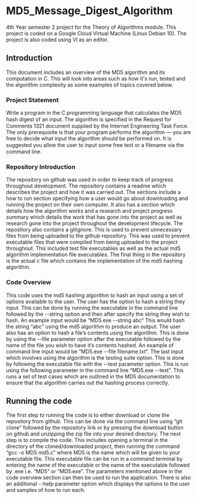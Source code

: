 # MD5_Message_Digest_Algorithm
4th Year semester 2 project for the Theory of Algorithms module. This project is coded on a Google Cloud Virtual Machine (Linux Debian 10). The project is also coded using VI as an editor.
 
## Introduction
This document includes an overview of the MD5 algorithm and its computation in C. This will look into areas such as how it's run, tested and the algorithm complexity as some examples of topics covered below.

### Project Statement
Write a program in the C programming language that calculates the MD5 hash digest of an input. The algorithm is speciﬁed in the Request for Comments 1321 document supplied by the Internet Engineering Task Force. The only prerequisite is that your program performs the algorithm — you are free to decide what input the algorithm should be performed on. It is suggested you allow the user to input some free text or a ﬁlename via the command line.

### Repository Introduction
The repository on github was used in order to keep track of progress throughout development. The repository contains a readme which describes the project and how it was carried out. The sections include a how to run section specifying how a user would go about downloading and running the project on their own computer. It also has a section which details how the algorithm works and a research and project progress summary which details the work that has gone into the project as well as research gone into the project throughout the development lifecycle. The repository also contains a gitignore. This is used to prevent unnecessary files from being uploaded to the github repository. This was used to prevent executable files that were compiled from being uploaded to the project throughout. This included test file executables as well as the actual md5 algorithm implementation file executables. The final thing in the repository is the actual c file which contains the implementation of the md5 hashing algorithm. 

### Code Overview
This code uses the md5 hashing algorithm to hash an input using a set of options available to the user. The user has the option to hash a string they input. This can be done by running the executable in the command line followed by the --string option and then after specify the string they wish to hash. An example input would be “MD5.exe --string abc“ This would hash the string “abc” using the md5 algorithm to produce an output. The user also has an option to hash a file’s contents using the algorithm. This is done by using the --file parameter option after the executable followed by the name of the file you wish to have it’s contents hashed. An example of command line input would be “MD5.exe --file filename.txt“. The last input which involves using the algorithm is the testing suite option. This is done by following the executable file with the --test parameter option. This is run using the following parameter in the command line “MD5.exe --test”. This runs a set of test cases which are outlined in the MD5 documentation to ensure that the algorithm carries out the hashing process correctly. 

## Running the code
The first step to running the code is to either download or clone the repository from github. This can be done via the command line using “git clone” followed by the repository link or by pressing the download button on github and unzipping the zip file into your desired directory. The next step is to compile the code. This includes opening a terminal in the directory of the cloned/downloaded project, then running the command “gcc -o MD5 md5.c” where MD5 is the name which will be given to your executable file. This executable file can be run in a command terminal by entering the name of the executable or the name of the executable followed by .exe i.e. “MD5” or “MD5.exe”. The parameters mentioned above in the code overview section can then be used to run the application. There is also an additional --help parameter option which displays the options to the user and samples of how to run each.

